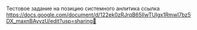 Тестовое задание на позицию системного анлитика ссылка https://docs.google.com/document/d/122ek0zRJrqB65IlwTUIgx1RmwI7bz5DX_maxnBAyyzU/edit?usp=sharing🔗 
